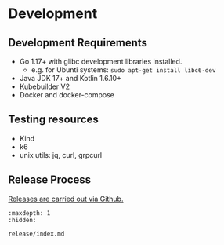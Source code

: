 # Development

## Development Requirements

 * Go 1.17+ with glibc development libraries installed.
    * e.g. for Ubunti systems: `sudo apt-get install libc6-dev`
 * Java JDK 17+ and Kotlin 1.6.10+
 * Kubebuilder V2
 * Docker and docker-compose

## Testing resources

 * Kind
 * k6
 * unix utils: jq, curl, grpcurl

## Release Process

[Releases are carried out via Github.](./release/index.md)

```{toctree}
:maxdepth: 1
:hidden:

release/index.md
```
